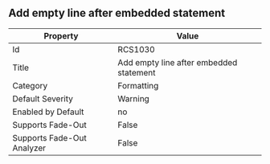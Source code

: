 ## Add empty line after embedded statement

Property | Value
--- | --- 
Id | RCS1030
Title | Add empty line after embedded statement
Category | Formatting
Default Severity | Warning
Enabled by Default | no
Supports Fade-Out | False
Supports Fade-Out Analyzer | False
